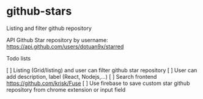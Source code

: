 # github-stars
Listing and filter github repository

API Github Star repository by username: https://api.github.com/users/dotuan9x/starred


Todo lists

[ ] Listing (Grid/listing) and user can filter github star repository
[ ] User can add description, label (React, Nodejs,...)
[ ] Search frontend https://github.com/krisk/Fuse
[ ] Use firebase to save custom star github repository from chrome extension or input field
